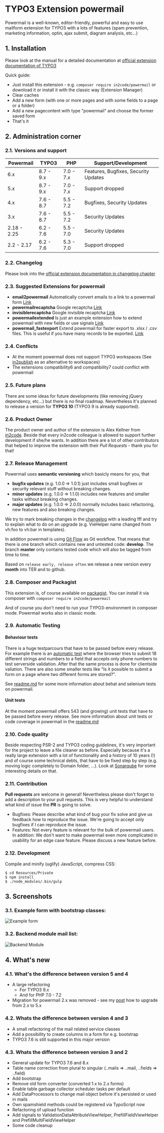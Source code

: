 # TYPO3 Extension powermail

Powermail is a well-known, editor-friendly, powerful
and easy to use mailform extension for TYPO3 with a lots of features
(spam prevention, marketing information, optin, ajax submit, diagram analysis, etc...)

## 1. Installation

Please look at the manual for a detailed documentation at [official extension documentation of TYPO3](https://docs.typo3.org/typo3cms/extensions/powermail)

Quick guide:
- Just install this extension - e.g. `composer require in2code/powermail` or download it or install it with the classic way (Extension Manager)
- Clear caches
- Add a new form (with one or more pages and with some fields to a page or a folder)
- Add a new pagecontent with type "powermail" and choose the former saved form
- That's it

## 2. Administration corner

### 2.1. Versions and support

| Powermail   | TYPO3      | PHP       | Support/Development                     |
| ----------- | ---------- | ----------|---------------------------------------- |
| 6.x         | 8.7 - 9.x  | 7.0 - 7.x | Features, Bugfixes, Security Updates    |
| 5.x         | 8.7 - 9.x  | 7.0 - 7.x | Support dropped                         |
| 4.x         | 7.6 - 8.7  | 5.5 - 7.2 | Bugfixes, Security Updates              |
| 3.x         | 7.6 - 8.7  | 5.5 - 7.2 | Security Updates                        |
| 2.18 - 2.25 | 6.2 - 7.6  | 5.5 - 7.0 | Security Updates                        |
| 2.2 - 2.17  | 6.2 - 7.6  | 5.3 - 7.0 | Support dropped                         |

### 2.2. Changelog

Please look into the [official extension documentation in changelog chapter](https://docs.typo3.org/typo3cms/extensions/powermail/Changelog/Index.html)

### 2.3. Suggested Extensions for powermail

- **email2powermail** Automatically convert emails to a link to a powermail form [Link](https://github.com/einpraegsam/email2powermail)
- **powermailrecaptcha** Google recaptcha [Link](https://github.com/einpraegsam/powermailrecaptcha)
- **invisiblerecaptcha** Google invisible recaptcha [Link](https://github.com/einpraegsam/invisiblerecaptcha)
- **powermailextended** Is just an example extension how to extend powermail with new fields or use signals [Link](https://github.com/einpraegsam/powermailextended)
- **powermail_fastexport** Extend powermail for faster export to .xlsx / .csv files. This is useful if you have many records to be exported. [Link](https://github.com/bithost-gmbh/powermail_fastexport)

### 2.4. Conflicts

* At the moment powermail does not support TYPO3 workspaces (See [in2publish](https://github.com/in2code-de/in2publish_core) as an alternative to workspaces)
* The extensions compatibility6 and compatibility7 could conflict with powermail

### 2.5. Future plans

There are some ideas for future developments (like removing jQuery dependency, etc...) but there is no final roadmap.
Nevertheless it's planned to release a version for **TYPO3 10** (TYPO3 9 is already supported).

### 2.6. Product Owner

The product owner and author of the extension is Alex Kellner from [in2code](https://www.in2code.de). Beside that every
in2code colleague is allowed to support further development if she/he wants. In addition there are a lot of other
contributors that helped to improve the extension with their *Pull Requests* - thank you for that!

### 2.7. Release Management

Powermail uses **semantic versioning** which basicly means for you, that 
- **bugfix updates** (e.g. 1.0.0 => 1.0.1) just includes small bugfixes or security relevant stuff without breaking changes.
- **minor updates** (e.g. 1.0.0 => 1.1.0) includes new features and smaller tasks without breaking changes.
- **major updates** (e.g. 1.0.0 => 2.0.0) normally includes basic refactoring, new features and also breaking changes.

We try to mark breaking changes in the [changelog](https://docs.typo3.org/typo3cms/extensions/powermail/Changelog/Index.html)
with a leading **!!!** and try to explain what to do on an upgrade (e.g. VieHelper name changed from vh:foo to vh:bar in templates).

In addition powermail is using [Git Flow](https://www.atlassian.com/git/tutorials/comparing-workflows/gitflow-workflow) as Git workflow.
That means that there is one branch which contains new and untested code: **develop**.
The branch **master** only contains tested code which will also be tagged from time to time.

Based on `release early, release often` we release a new version every **month** into TER and to github.

### 2.8. Composer and Packagist

This extension is, of course available on [packagist](https://packagist.org/packages/in2code/powermail). 
You can install it via composer with `composer require in2code/powermail`

And of course you don't need to run your TYPO3-environment in composer mode. Powermail works also in classic mode.

### 2.9. Automatic Testing

#### Behaviour tests

There is a huge testparcours that have to be passed before every release. For example there is an 
[automatic test](https://github.com/einpraegsam/powermail/blob/develop/Tests/Behavior/Features/Pi1/Validation/Input/JsPhpValidation.feature)
where the browser tries to submit 18 different strings and numbers to a field that accepts only phone numbers to test 
serverside validation. After that the same process is done for clientside valiation.
There are also some smaller tests like "Is it possible to submit a form on a page where two different forms are stored?".

See [readme.md](https://github.com/einpraegsam/powermail/tree/develop/Tests/Behavior) for some more information about behat and selenium tests on powermail.

#### Unit tests

At the moment powermail offers 543 (and growing) unit tests that have to be passed before every release. See more information
about unit tests or code coverage in powermail in the [readme.md](https://github.com/einpraegsam/powermail/tree/develop/Tests/Unit)

### 2.10. Code quality

Beside respecting PSR-2 and TYPO3 coding guidelines, it's very important for the project to leave a file cleaner as before. 
Especially because it's a really large extension with a lot of functionality and a history of 10 years (!) and of course some 
technical debts, that have to be fixed step by step (e.g. moving logic completely to Domain folder, ...). 
Look at [Sonarqube](https://ter-sonarqube.marketing-factory.de/dashboard?id=powermail) for some interesting details on that.

### 2.11. Contribution

**Pull requests** are welcome in general! Nevertheless please don't forget to add a description to your pull requests. This
is very helpful to understand what kind of issue the **PR** is going to solve.

- Bugfixes: Please describe what kind of bug your fix solve and give us feedback how to reproduce the issue. We're going
to accept only bugfixes if I can reproduce the issue.
- Features: Not every feature is relevant for the bulk of powermail users. In addition: We don't want to make powermail
even more complicated in usability for an edge case feature. Please discuss a new feature before.


### 2.12. Development

Compile and minify (uglify) JavaScript, compress CSS:

```
$ cd Resources/Private
$ npm install
$ ./node_modules/.bin/gulp
```


## 3. Screenshots

### 3.1. Example form with bootstrap classes:

![Example form](https://box.everhelper.me/attachment/445407/3910b9da-83f9-477d-83b1-f7e21ead9433/262407-KmKJsSfGKDz6bnVO/screen.png "Example Form")


### 3.2. Backend module mail list:

![Backend Module](https://box.everhelper.me/attachment/445409/3910b9da-83f9-477d-83b1-f7e21ead9433/262407-HFuHtr8E9DoGfJE6/screen.png "Backend Module")


## 4. What's new

### 4.1. What's the difference between version 5 and 4

- A large refactoring
  - For TYPO3 9.x
  - And for PHP 7.0 - 7.2
- Migration for powermail 2.x was removed - see my [post](https://gist.github.com/einpraegsam/a02bb69c29aa747de4ffb613704bbd7a) how to upgrade from 2.x to 5.x

### 4.2. Whats the difference between version 4 and 3

- A small refactoring of the mail related service classes
- Add a possibility to create columns in a form for e.g. bootstrap
- TYPO3 7.6 is still supported in this major version

### 4.3. Whats the difference between version 3 and 2

- General update for TYPO3 7.6 and 8.x
- Table name correction from plural to singular (..mails => ..mail, ..fields => ..field)
- Add bootstrap
- Remove old form converter (converted 1.x to 2.x forms)
- Enable table garbage collector scheduler tasks per default
- Add DataProcessors to change mail object before it's persisted or used in mails
- Own spamshield methods could be registered via TypoScript now
- Refactoring of upload function
- Add signals to ValidationDataAttributeViewHelper, PrefillFieldViewHelper and PrefillMultiFieldViewHelper
- Some code cleanup
